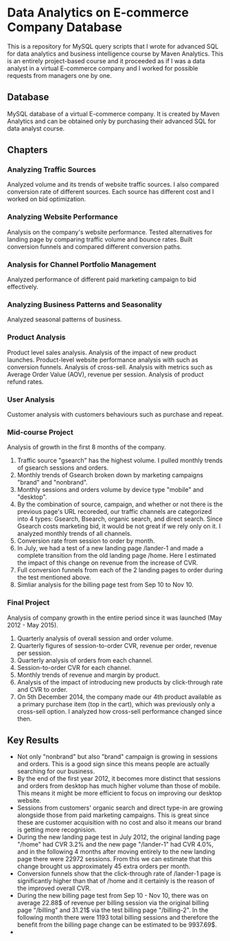 # Data Analytics on E-commerce Company Database
This is a repository for MySQL query scripts that I wrote for advanced SQL for data analytics and business intelligence course by Maven Analytics. This is an entirely project-based course and it proceeded as if I was a data analyst in a virtual E-commerce company and I worked for possible requests from managers one by one.

## Database
MySQL database of a virtual E-commerce company. It is created by Maven Analytics and can be obtained only by purchasing their advanced SQL for data analyst course.

## Chapters
### Analyzing Traffic Sources
Analyzed volume and its trends of website traffic sources. I also compared conversion rate of different sources. Each source has different cost and I worked on bid optimization.

### Analyzing Website Performance
Analysis on the company's website performance. Tested alternatives for landing page by comparing traffic volume and bounce rates. Built conversion funnels and compared different conversion paths.

### Analysis for Channel Portfolio Management
Analyzed performance of different paid marketing campaign to bid effectively.

### Analyzing Business Patterns and Seasonality
Analyzed seasonal patterns of business.

### Product Analysis
Product level sales analysis. Analysis of the impact of new product launches. Product-level website performance analysis with such as conversion funnels. Analysis of cross-sell. Analysis with metrics such as Average Order Value (AOV), revenue per session. Analysis of product refund rates.

### User Analysis
Customer analysis with customers behaviours such as purchase and repeat.

### Mid-course Project
Analysis of growth in the first 8 months of the company.
1. Traffic source "gsearch" has the highest volume. I pulled monthly trends of gsearch sessions and orders. 
2. Monthly trends of Gsearch broken down by marketing campaigns "brand" and "nonbrand".
3. Monthly sessions and orders volume by device type "mobile" and "desktop".
4. By the combination of source, campaign, and whether or not there is the previous page's URL recoreded, our traffic channels are categorized into 4 types: Gsearch, Bsearch, organic search, and direct search. Since Gsearch costs marketing bid, it would be not great if we rely only on it. I analyzed monthly trends of all channels.
5. Conversion rate from session to order by month.
6. In July, we had a test of a new landing page /lander-1 and made a complete transition from the old landing page /home. Here I estimated the impact of this change on revenue from the increase of CVR.
7. Full conversion funnels from each of the 2 landing pages to order during the test mentioned above.
8. Simliar analysis for the billing page test from Sep 10 to Nov 10.

### Final Project
Analysis of company growth in the entire period since it was launched (May 2012 - May 2015).
1. Quarterly analysis of overall session and order volume.
2. Quarterly figures of session-to-order CVR, revenue per order, revenue per session.
3. Quarterly analysis of orders from each channel.
4. Session-to-order CVR for each channel.
5. Monthly trends of revenue and margin by product.
6. Analysis of the impact of introducing new products by click-through rate and CVR to order.
7. On 5th December 2014, the company made our 4th product available as a primary purchase item (top in the cart), which was previously only a cross-sell option. I analyzed how cross-sell performance changed since then. 

## Key Results
- Not only "nonbrand" but also "brand" campaign is growing in sessions and orders. This is a good sign since this means people are actually searching for our business.
- By the end of the first year 2012, it becomes more distinct that sessions and orders from desktop has much higher volume than those of mobile. This means it might be more efficient to focus on improving our desktop website.
- Sessions from customers' organic search and direct type-in are growing alongside those from paid marketing campaigns. This is great since these are customer acquisition with no cost and also it means our brand is getting more recognision.
- During the new landing page test in July 2012, the original landing page "/home" had CVR 3.2% and the new page "/lander-1" had CVR 4.0%, and in the following 4 months after moving entirely to the new landing page there were 22972 sessions. From this we can estimate that this change brought us approximately 45 extra orders per month.
- Conversion funnels show that the click-through rate of /lander-1 page is significantly higher than that of /home and it certainly is the reason of the improved overall CVR.
- During the new billing page test from Sep 10 - Nov 10, there was on average 22.88$ of revenue per billing session via the original billing page "/billing" and 31.21$ via the test billing page "/billing-2". In the following month there were 1193 total billing sessions and therefore the benefit from the billing page change can be estimated to be 9937.69$.
- 
